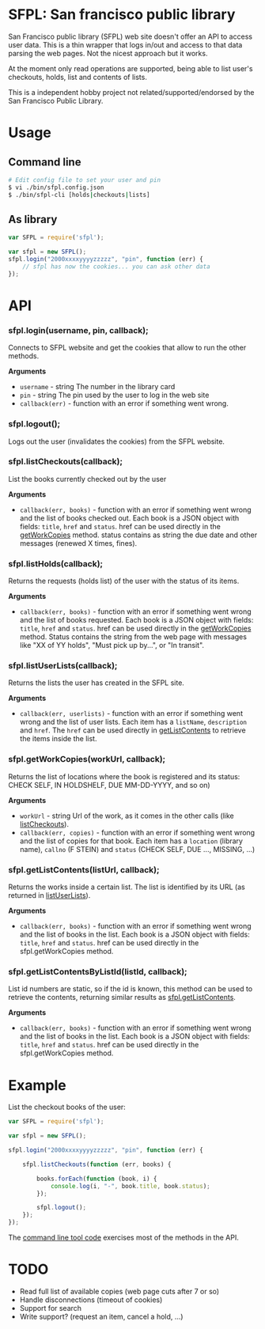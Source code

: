 # SFPL: San francisco public library

San Francisco public library (SFPL) web site doesn't offer an API to access
user data. This is a thin wrapper that logs in/out and access to that
data parsing the web pages. Not the nicest approach but it works.

At the moment only read operations are supported, being able to list user's
checkouts, holds, list and contents of lists.

This is a independent hobby project not related/supported/endorsed by the 
San Francisco Public Library.

# Usage

## Command line


```bash 
# Edit config file to set your user and pin
$ vi ./bin/sfpl.config.json
$ ./bin/sfpl-cli [holds|checkouts|lists]
```

## As library

```javascript
var SFPL = require('sfpl');

var sfpl = new SFPL();
sfpl.login("2000xxxxyyyyzzzzz", "pin", function (err) {
    // sfpl has now the cookies... you can ask other data
});
```

# API

### sfpl.login(username, pin, callback);
Connects to SFPL website and get the cookies that allow to run the other
methods.

__Arguments__
* `username` - string The number in the library card
* `pin` - string The pin used by the user to log in the web site
* `callback(err)` - function with an error if something went wrong.


### sfpl.logout();
Logs out the user (invalidates the cookies) from the SFPL website.


### sfpl.listCheckouts(callback);
List the books currently checked out by the user

__Arguments__
* `callback(err, books)` - function with an error if something went wrong and the list of
   books checked out. Each book is a JSON object with fields: `title`, `href` and `status`.
   href can be used directly in the [getWorkCopies](#sfplgetworkcopiesworkurl-callback) method.
   status contains as string the due date and other messages (renewed X times, fines).


### sfpl.listHolds(callback);
Returns the requests (holds list) of the user with the status of its items.

__Arguments__
* `callback(err, books)` - function with an error if something went wrong and the list of
   books requested. Each book is a JSON object with fields: `title`, `href` and `status`.
   href can be used directly in the [getWorkCopies](#sfplgetworkcopiesworkurl-callback) method.
   Status contains the string from the web page with messages like "XX of YY holds", "Must
   pick up by...", or "In transit".


### sfpl.listUserLists(callback);
Returns the lists the user has created in the SFPL site.

__Arguments__
* `callback(err, userlists)` - function with an error if something went wrong and the list of
   user lists. Each item has a `listName`, `description` and `href`. The `href` can be used
   directly in [getListContents](#sfplgetlistcontentslisturl-callback) to retrieve the
   items inside the list.


### sfpl.getWorkCopies(workUrl, callback);
Returns the list of locations where the book is registered and its status: CHECK SELF,
IN HOLDSHELF, DUE MM-DD-YYYY, and so on)

__Arguments__
* `workUrl` - string Url of the work, as it comes in the other calls (like [listCheckouts](#sfpllistcheckoutscallback)). 
* `callback(err, copies)` - function with an error if something went wrong and the list of
   copies for that book. Each item has a `location` (library name), `callno` (F STEIN) and
   `status` (CHECK SELF, DUE ..., MISSING, ...)


### sfpl.getListContents(listUrl, callback);
Returns the works inside a certain list. The list is identified by its URL (as returned in 
[listUserLists](#sfpllistuserlistscallback)).

__Arguments__
* `callback(err, books)` - function with an error if something went wrong and the list of
   books in the list. Each book is a JSON object with fields: `title`, `href` and `status`.
   href can be used directly in the sfpl.getWorkCopies method.

### sfpl.getListContentsByListId(listId, callback);
List id numbers are static, so if the id is known, this method can be used to retrieve
the contents, returning similar results as [sfpl.getListContents](#sfplgetlistcontentslisturl-callback).

__Arguments__
* `callback(err, books)` - function with an error if something went wrong and the list of
   books in the list. Each book is a JSON object with fields: `title`, `href` and `status`.
   href can be used directly in the sfpl.getWorkCopies method.


# Example

List the checkout books of the user:

```javascript
var SFPL = require('sfpl');

var sfpl = new SFPL();

sfpl.login("2000xxxxyyyyzzzzz", "pin", function (err) {

    sfpl.listCheckouts(function (err, books) {

        books.forEach(function (book, i) {
            console.log(i, "-", book.title, book.status);
        });

        sfpl.logout();
    });
});
```

The [command line tool code](https://github.com/ifrade/sfpl/blob/master/bin/sfpl-cli.js)
exercises most of the methods in the API.

# TODO

* Read full list of available copies (web page cuts after 7 or so)
* Handle disconnections (timeout of cookies)
* Support for search
* Write support? (request an item, cancel a hold, ...)
